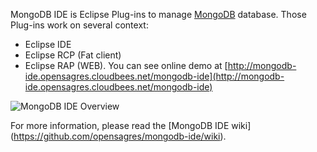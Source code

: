 MongoDB IDE is Eclipse Plug-ins to manage [MongoDB](http://www.mongodb.org/) database. Those Plug-ins work on several context:

* Eclipse IDE
* Eclipse RCP (Fat client)
* Eclipse RAP (WEB). You can see online demo at [http://mongodb-ide.opensagres.cloudbees.net/mongodb-ide](http://mongodb-ide.opensagres.cloudbees.net/mongodb-ide)

![MongoDB IDE Overview](https://github.com/opensagres/mongodb-ide/wiki/images/MongoIDE_Overview.png)

For more information, please read the [MongoDB IDE wiki] (https://github.com/opensagres/mongodb-ide/wiki).
